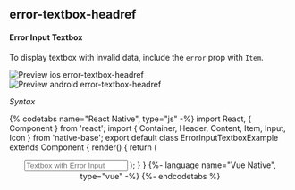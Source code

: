 ## error-textbox-headref
#### Error Input Textbox

To display textbox with invalid data, include the <code>error</code> prop with <code>Item</code>.

![Preview ios error-textbox-headref](https://github.com/GeekyAnts/NativeBase-KitchenSink/raw/v2.6.1/screenshots/ios/input-error.png)
![Preview android error-textbox-headref](https://github.com/GeekyAnts/NativeBase-KitchenSink/raw/v2.6.1/screenshots/android/input-error.png)

*Syntax*

{% codetabs name="React Native", type="js" -%}
import React, { Component } from 'react';
import { Container, Header, Content, Item, Input, Icon } from 'native-base';
export default class ErrorInputTextboxExample extends Component {
  render() {
    return (
      <Container>
        <Header />
        <Content>
          <Item error>
            <Input placeholder='Textbox with Error Input'/>
            <Icon name='close-circle' />
          </Item>
        </Content>
      </Container>
    );
  }
}
{%- language name="Vue Native", type="vue" -%}
<template>
  <nb-container>
    <nb-header />
    <nb-content>
      <nb-form>
        <nb-item error>
          <nb-input placeholder='Textbox with Error Input' />
          <nb-icon name="close-circle" />
        </nb-item>
      </nb-form>
    </nb-content>
  </nb-container>
</template>
{%- endcodetabs %}
<br />
